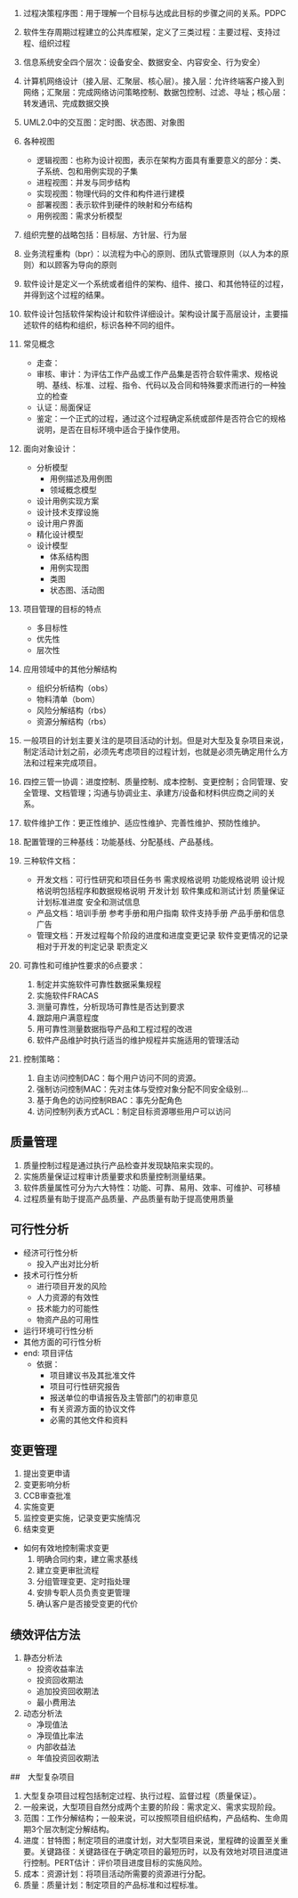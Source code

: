 1. 过程决策程序图：用于理解一个目标与达成此目标的步骤之间的关系。PDPC
2. 软件生存周期过程建立的公共库框架，定义了三类过程：主要过程、支持过程、组织过程
3. 信息系统安全四个层次：设备安全、数据安全、内容安全、行为安全）
4. 计算机网络设计（接入层、汇聚层、核心层）。接入层：允许终端客户接入到网络；汇聚层：完成网络访问策略控制、数据包控制、过滤、寻址；核心层：转发通讯、完成数据交换
5. UML2.0中的交互图：定时图、状态图、对象图
6. 各种视图
    - 逻辑视图：也称为设计视图，表示在架构方面具有重要意义的部分：类、子系统、包和用例实现的子集
    - 进程视图：并发与同步结构
    - 实现视图：物理代码的文件和构件进行建模
    - 部署视图：表示软件到硬件的映射和分布结构
    - 用例视图：需求分析模型
7. 组织完整的战略包括：目标层、方针层、行为层
8. 业务流程重构（bpr）：以流程为中心的原则、团队式管理原则（以人为本的原则）和以顾客为导向的原则
9. 软件设计是定义一个系统或者组件的架构、组件、接口、和其他特征的过程，并得到这个过程的结果。
10. 软件设计包括软件架构设计和软件详细设计。架构设计属于高层设计，主要描述软件的结构和组织，标识各种不同的组件。
11. 常见概念
    - 走查：
    - 审核、审计：为评估工作产品或工作产品集是否符合软件需求、规格说明、基线、标准、过程、指令、代码以及合同和特殊要求而进行的一种独立的检查
    - 认证：局面保证
    - 鉴定：一个正式的过程，通过这个过程确定系统或部件是否符合它的规格说明，是否在目标环境中适合于操作使用。
12. 面向对象设计：
    - 分析模型
        - 用例描述及用例图
        - 领域概念模型
    - 设计用例实现方案
    - 设计技术支撑设施
    - 设计用户界面
    - 精化设计模型
    - 设计模型
        - 体系结构图
        - 用例实现图
        - 类图
        - 状态图、活动图
13. 项目管理的目标的特点
    - 多目标性
    - 优先性
    - 层次性
14. 应用领域中的其他分解结构
    - 组织分析结构（obs）
    - 物料清单（bom）
    - 风险分解结构（rbs）
    - 资源分解结构（rbs）
15. 一般项目的计划主要关注的是项目活动的计划。但是对大型及复杂项目来说，制定活动计划之前，必须先考虑项目的过程计划，也就是必须先确定用什么方法和过程来完成项目。
16. 四控三管一协调：进度控制、质量控制、成本控制、变更控制；合同管理、安全管理、文档管理；沟通与协调业主、承建方/设备和材料供应商之间的关系。
17. 软件维护工作：更正性维护、适应性维护、完善性维护、预防性维护。
18. 配置管理的三种基线：功能基线、分配基线、产品基线。
19. 三种软件文档：
    - 开发文档：可行性研究和项目任务书 需求规格说明 功能规格说明 设计规格说明包括程序和数据规格说明 开发计划 软件集成和测试计划 质量保证计划标准进度 安全和测试信息
    - 产品文档：培训手册 参考手册和用户指南 软件支持手册 产品手册和信息广告
    - 管理文档：开发过程每个阶段的进度和进度变更记录 软件变更情况的记录 相对于开发的判定记录 职责定义

20. 可靠性和可维护性要求的6点要求：
    1. 制定并实施软件可靠性数据采集规程
    2. 实施软件FRACAS
    3. 测量可靠性，分析现场可靠性是否达到要求
    4. 跟踪用户满意程度
    5. 用可靠性测量数据指导产品和工程过程的改进
    6. 软件产品维护时执行适当的维护规程并实施适用的管理活动

21. 控制策略：
    1. 自主访问控制DAC：每个用户访问不同的资源。
    2. 强制访问控制MAC：先对主体与受控对象分配不同安全级别...
    3. 基于角色的访问控制RBAC：事先分配角色
    4. 访问控制列表方式ACL：制定目标资源哪些用户可以访问


## 质量管理
1. 质量控制过程是通过执行产品检查并发现缺陷来实现的。
2. 实施质量保证过程审计质量要求和质量控制测量结果。
3. 软件质量属性可分为六大特性：功能、可靠、易用、效率、可维护、可移植
4. 过程质量有助于提高产品质量、产品质量有助于提高使用质量

## 可行性分析
- 经济可行性分析
    - 投入产出对比分析
- 技术可行性分析
    - 进行项目开发的风险
    - 人力资源的有效性
    - 技术能力的可能性
    - 物资产品的可用性
- 运行环境可行性分析
- 其他方面的可行性分析
- end: 项目评估
    - 依据：
        - 项目建议书及其批准文件
        - 项目可行性研究报告
        - 报送单位的申请报告及主管部门的初审意见
        - 有关资源方面的协议文件
        - 必需的其他文件和资料
## 变更管理
1. 提出变更申请
2. 变更影响分析
3. CCB审查批准
4. 实施变更
5. 监控变更实施，记录变更实施情况
6. 结束变更
- 如何有效地控制需求变更
    1. 明确合同约束，建立需求基线
    2. 建立变更审批流程
    3. 分组管理变更、定时指处理
    4. 安排专职人员负责变更管理
    5. 确认客户是否接受变更的代价

## 绩效评估方法
1. 静态分析法
    - 投资收益率法
    - 投资回收期法
    - 追加投资回收期法
    - 最小费用法
2. 动态分析法
    - 净现值法
    - 净现值比率法
    - 内部收益法
    - 年值投资回收期法

##　大型复杂项目
1. 大型复杂项目过程包括制定过程、执行过程、监督过程（质量保证）。
2. 一般来说，大型项目自然分成两个主要的阶段：需求定义、需求实现阶段。
3. 范围：工作分解结构；一般来说，可以按照项目组织结构，产品结构、生命周期3个层次制定分解结构。
4. 进度：甘特图；制定项目的进度计划，对大型项目来说，里程碑的设置至关重要。关键路径：关键路径在于确定项目的最短历时，以及有效地对项目进度进行控制。PERT估计：评价项目进度目标的实施风险。
5. 成本：资源计划：将项目活动所需要的资源进行分配。
6. 质量：质量计划：制定项目的产品标准和过程标准。
